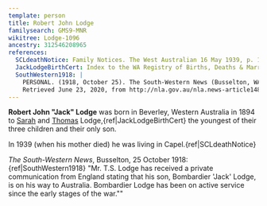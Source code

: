 ```yaml
---
template: person
title: Robert John Lodge
familysearch: GMS9-MNR
wikitree: Lodge-1096
ancestry: 312546208965
references:
  SCLdeathNotice: Family Notices. The West Australian 16 May 1939, p. 1. Retrieved November 16, 2014, from http://nla.gov.au/nla.news-article46390957
  JackLodgeBirthCert: Index to the WA Registry of Births, Deaths & Marriages, Beverley district birth, reg. no. 1789.
  SouthWestern1918: |
    PERSONAL. (1918, October 25). The South-Western News (Busselton, WA), p. 3.
    Retrieved June 23, 2020, from http://nla.gov.au/nla.news-article148130944
---
```


**Robert John "Jack" Lodge** was born in Beverley, Western Australia in 1894
to [Sarah](./sarah-constance-leake.html) and [Thomas](./thomas-soutter-lodge.html) Lodge,{ref|JackLodgeBirthCert}
the youngest of their three children and their only son.

In 1939 (when his mother died) he was living in Capel.{ref|SCLdeathNotice}

*The South-Western News*, Busselton, 25 October 1918:{ref|SouthWestern1918}
"Mr. T.S. Lodge has received a private communication from England
stating that his son, Bombardier 'Jack' Lodge, is on his way to Australia.
Bombardier Lodge has been on active service since the early stages of the war.""
